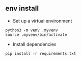 ## env install

- Set up a virtual environment
```
python3 -m venv .myvenv
source .myvenv/bin/activate
```


- Install dependencies
```
pip install -r requirements.txt
```